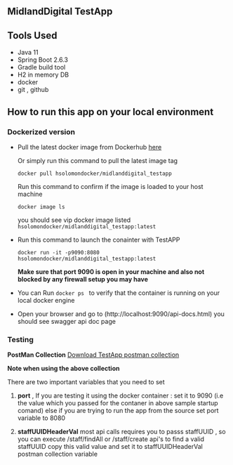 ## MidlandDigital TestApp

## Tools Used 
- Java 11 
- Spring Boot 2.6.3
- Gradle build tool 
- H2 in memory DB
- docker
- git , github 

## How to run this app on your local environment 

### Dockerized version

- Pull the latest docker image from Dockerhub [here](https://hub.docker.com/r/hsolomondocker/midlanddigital_testapp)

     Or simply run this command to pull the latest image tag

    `docker pull hsolomondocker/midlanddigital_testapp`

    Run this command to confirm if the image is loaded to your host machine 

    ` docker image ls `

    you should see vip docker image listed `hsolomondocker/midlanddigital_testapp:latest `
  
- Run this command to launch the conainter with TestAPP
   
   ` docker run -it -p9090:8080 hsolomondocker/midlanddigital_testapp:latest  `
   
    **Make sure that port 9090 is open in your machine and also not blocked by any firewall setup you may have**
   
- You can Run `docker ps ` to verify that the container is running on your local docker engine
- Open your browser and go to (http://localhost:9090/api-docs.html) you should see swagger api doc page

### Testing 

**PostMan Collection** 
[Download TestApp postman collection](TestApp.postman_collection.json)

**Note when using the above collection** 

There are two important variables that you need to set 

1. **port** , If you are testing it using the docker container : set it to 9090 (i.e the value which you passed for the contaner in above sample startup comand)
     else if you are trying to run the app from the source set port variable to 8080 
     
2. **staffUUIDHeaderVal** most api calls requires you to passs staffUUID , so you can execute /staff/findAll or /staff/create api's to find a valid staffUUID 
copy this valid value and set it to staffUUIDHeaderVal postman collection variable


